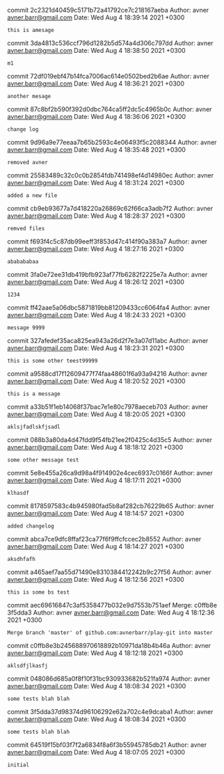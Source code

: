 commit 2c2321d40459c5171b72a41792ce7c218167aeba
Author: avner <avner.barr@gmail.com>
Date:   Wed Aug 4 18:39:14 2021 +0300

    this is amesage

commit 3da4813c536ccf796d1282b5d574a4d306c797dd
Author: avner <avner.barr@gmail.com>
Date:   Wed Aug 4 18:38:50 2021 +0300

    m1

commit 72df019ebf47b14fca7006ac614e0502bed2b6ae
Author: avner <avner.barr@gmail.com>
Date:   Wed Aug 4 18:36:21 2021 +0300

    another mesage

commit 87c8bf2b590f392d0dbc764ca5ff2dc5c4965b0c
Author: avner <avner.barr@gmail.com>
Date:   Wed Aug 4 18:36:06 2021 +0300

    change log

commit 9d96a9e77eeaa7b65b2593c4e06493f5c2088344
Author: avner <avner.barr@gmail.com>
Date:   Wed Aug 4 18:35:48 2021 +0300

    removed avner

commit 25583489c32c0c0b2854fdb741498ef4d14980ec
Author: avner <avner.barr@gmail.com>
Date:   Wed Aug 4 18:31:24 2021 +0300

    added a new file

commit cb9eb93677a7d418220a26869c62f66ca3adb7f2
Author: avner <avner.barr@gmail.com>
Date:   Wed Aug 4 18:28:37 2021 +0300

    remved files

commit f693f4c5c87db99eeff3f853d47c414f90a383a7
Author: avner <avner.barr@gmail.com>
Date:   Wed Aug 4 18:27:16 2021 +0300

    ababababaa

commit 3fa0e72ee31db419bfb923af77fb6282f2225e7a
Author: avner <avner.barr@gmail.com>
Date:   Wed Aug 4 18:26:12 2021 +0300

    1234

commit ff42aae5a06dbc5871819bb81209433cc6064fa4
Author: avner <avner.barr@gmail.com>
Date:   Wed Aug 4 18:24:33 2021 +0300

    message 9999

commit 327afedef35aca825ea943a26d2f7e3a07d11abc
Author: avner <avner.barr@gmail.com>
Date:   Wed Aug 4 18:23:31 2021 +0300

    this is some other teest99999

commit a9588cd17f12609477f74faa48601f6a93a94216
Author: avner <avner.barr@gmail.com>
Date:   Wed Aug 4 18:20:52 2021 +0300

    this is a message

commit a33b51f1eb14068f37bac7e1e80c7978aeceb703
Author: avner <avner.barr@gmail.com>
Date:   Wed Aug 4 18:20:05 2021 +0300

    aklsjfadlskfjsadl

commit 088b3a80da4d47fdd9f54fb21ee2f0425c4d35c5
Author: avner <avner.barr@gmail.com>
Date:   Wed Aug 4 18:18:12 2021 +0300

    some other message test

commit 5e8e455a26ca9d98a4f914902e4cec6937c0166f
Author: avner <avner.barr@gmail.com>
Date:   Wed Aug 4 18:17:11 2021 +0300

    klhasdf

commit 8178597583c4b945980fad5b8af282cb76229b65
Author: avner <avner.barr@gmail.com>
Date:   Wed Aug 4 18:14:57 2021 +0300

    added changelog

commit abca7ce9dfc8ffaf23ca77f6f9ffcfccec2b8552
Author: avner <avner.barr@gmail.com>
Date:   Wed Aug 4 18:14:27 2021 +0300

    aksdhfafh

commit a465aef7aa55d71490e8310384412242b9c27f56
Author: avner <avner.barr@gmail.com>
Date:   Wed Aug 4 18:12:56 2021 +0300

    this is some bs test

commit aec69616847c3af5358477b032e9d7553b751aef
Merge: c0ffb8e 3f5dda3
Author: avner <avner.barr@gmail.com>
Date:   Wed Aug 4 18:12:36 2021 +0300

    Merge branch 'master' of github.com:avnerbarr/play-git into master

commit c0ffb8e3b245688970618892b10971da18b4b46a
Author: avner <avner.barr@gmail.com>
Date:   Wed Aug 4 18:12:18 2021 +0300

    aklsdfjlkasfj

commit 048086d685a0f8f10f31bc930933682b521fa974
Author: avner <avner.barr@gmail.com>
Date:   Wed Aug 4 18:08:34 2021 +0300

    some tests blah blah

commit 3f5dda37d98374d96106292e62a702c4e9dcaba1
Author: avner <avner.barr@gmail.com>
Date:   Wed Aug 4 18:08:34 2021 +0300

    some tests blah blah

commit 64519f15bf03f7f2a6834f8a6f3b55945785db21
Author: avner <avner.barr@gmail.com>
Date:   Wed Aug 4 18:07:05 2021 +0300

    initial
